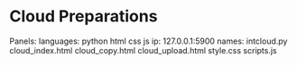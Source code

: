 # Cloud Preparations
Panels:
 languages:
   python
   html
   css
   js
 ip:
  127.0.0.1:5900
 names:
  intcloud.py
  cloud_index.html
  cloud_copy.html
  cloud_upload.html
  style.css
  scripts.js
 